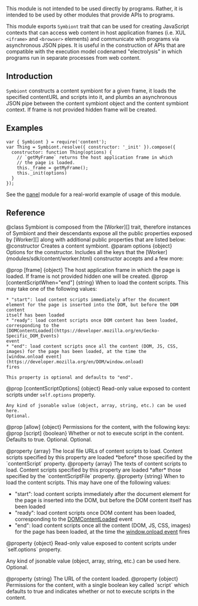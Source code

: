 <!-- This Source Code Form is subject to the terms of the Mozilla Public
   - License, v. 2.0. If a copy of the MPL was not distributed with this
   - file, You can obtain one at http://mozilla.org/MPL/2.0/. -->

<!-- contributed by Myk Melez [myk@mozilla.org] -->
<!-- contributed by Irakli Gozalishvili [gozala@mozilla.com] -->


This module is not intended to be used directly by programs.  Rather, it is
intended to be used by other modules that provide APIs to programs.


This module exports `Symbiont` trait that can be used for creating JavaScript
contexts that can access web content in host application frames (i.e. XUL
`<iframe>` and `<browser>` elements) and communicate with programs via
asynchronous JSON pipes.  It is useful in the construction of APIs that
are compatible with the execution model codenamed "electrolysis" in which
programs run in separate processes from web content.

Introduction
------------

`Symbiont` constructs a content symbiont for a given frame, it loads the
specified contentURL and scripts into it, and plumbs an asynchronous
JSON pipe between the content symbiont object and the content symbiont
context. If frame is not provided hidden frame will be created.

Examples
--------

    var { Symbiont } = require('content');
    var Thing = Symbiont.resolve({ constructor: '_init' }).compose({
      constructor: function Thing(options) {
        // `getMyFrame` returns the host application frame in which
        // the page is loaded.
        this._frame = getMyFrame();
        this._init(options)
      }
    });

See the [panel][] module for a real-world example of usage of this module.

[panel]:modules/sdk/panel.html

Reference
---------

<api name="Symbiont">
@class
Symbiont is composed from the [Worker][] trait, therefore instances
of Symbiont and their descendants expose all the public properties
exposed by [Worker][] along with additional public properties that
are listed below:

[Worker]:modules/sdk/content/worker.html

<api name="Symbiont">
@constructor
Creates a content symbiont.
@param options {object}
  Options for the constructor. Includes all the keys that
the [Worker](modules/sdk/content/worker.html)
constructor accepts and a few more:

  @prop [frame] {object}
    The host application frame in which the page is loaded.
    If frame is not provided hidden one will be created.
  @prop [contentScriptWhen="end"] {string}
    When to load the content scripts. This may take one of the following
    values:

    * "start": load content scripts immediately after the document
    element for the page is inserted into the DOM, but before the DOM content
    itself has been loaded
    * "ready": load content scripts once DOM content has been loaded,
    corresponding to the
    [DOMContentLoaded](https://developer.mozilla.org/en/Gecko-Specific_DOM_Events)
    event
    * "end": load content scripts once all the content (DOM, JS, CSS,
    images) for the page has been loaded, at the time the
    [window.onload event](https://developer.mozilla.org/en/DOM/window.onload)
    fires

    This property is optional and defaults to "end".
  @prop [contentScriptOptions] {object}
    Read-only value exposed to content scripts under `self.options` property.

    Any kind of jsonable value (object, array, string, etc.) can be used here.
    Optional.

  @prop [allow] {object}
    Permissions for the content, with the following keys:
      @prop [script] {boolean}
      Whether or not to execute script in the content.  Defaults to true.
      Optional.
    Optional.
</api>

<api name="contentScriptFile">
@property {array}
The local file URLs of content scripts to load.  Content scripts specified by
this property are loaded *before* those specified by the `contentScript`
property.
</api>

<api name="contentScript">
@property {array}
The texts of content scripts to load.  Content scripts specified by this
property are loaded *after* those specified by the `contentScriptFile` property.
</api>

<api name="contentScriptWhen">
@property {string}
When to load the content scripts. This may have one of the following
values:

* "start": load content scripts immediately after the document
element for the page is inserted into the DOM, but before the DOM content
itself has been loaded
* "ready": load content scripts once DOM content has been loaded,
corresponding to the
[DOMContentLoaded](https://developer.mozilla.org/en/Gecko-Specific_DOM_Events)
event
* "end": load content scripts once all the content (DOM, JS, CSS,
images) for the page has been loaded, at the time the
[window.onload event](https://developer.mozilla.org/en/DOM/window.onload)
fires

</api>

<api name="contentScriptOptions">
@property {object}
Read-only value exposed to content scripts under `self.options` property.

Any kind of jsonable value (object, array, string, etc.) can be used here.
Optional.
</api>

<api name="contentURL">
@property {string}
The URL of the content loaded.
</api>

<api name="allow">
@property {object}
Permissions for the content, with a single boolean key called `script` which
defaults to true and indicates whether or not to execute scripts in the
content.
</api>

</api>


